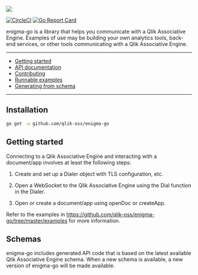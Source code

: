 ![](enigma-go.png)

[![CircleCI](https://circleci.com/gh/qlik-oss/enigma-go.svg?style=shield)](https://circleci.com/gh/qlik-oss/enigma-go)
[![Go Report Card](https://goreportcard.com/badge/qlik-oss/enigma-go)](https://goreportcard.com/report/qlik-oss/enigma-go)

enigma-go is a library that helps you communicate with a Qlik Associative Engine.
Examples of use may be building your own analytics tools, back-end services, or other tools communicating with a Qlik Associative Engine.

---

- [Getting started](#getting-started)
- [API documentation](https://godoc.org/github.com/qlik-oss/enigma-go)
- [Contributing](./.github/CONTRIBUTING.md#contributing-to-enigma-go)
- [Runnable examples](./examples/README.md)
- [Generating from schema](./schema/README.md)

---

## Installation

```bash
go get -u github.com/qlik-oss/enigma-go
```

## Getting started

Connecting to a Qlik Associative Engine and interacting with a document/app involves at least the following steps:

1. Create and set up a Dialer object with TLS configuration, etc.

2. Open a WebSocket to the Qlik Associative Engine using the Dial function in the Dialer.

3. Open or create a document/app using openDoc or createApp.

Refer to the examples in https://github.com/qlik-oss/enigma-go/tree/master/examples for more information.

## Schemas

enigma-go includes generated API code that is based on the latest available Qlik Associative Engine schema.
When a new schema is available, a new version of enigma-go will be made available.
